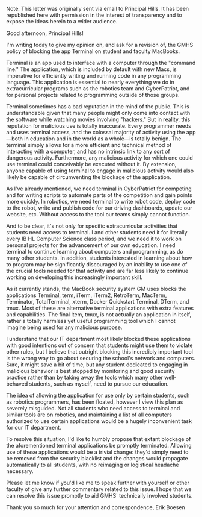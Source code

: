 Note: This letter was originally sent via email to Principal Hills. It has been republished here with permission in the interest of transparency and to expose the ideas herein to a wider audience.

Good afternoon, Principal Hills!

I'm writing today to give my opinion on, and ask for a revision of, the GMHS policy of blocking the app Terminal on student and faculty MacBooks.

Terminal is an app used to interface with a computer through the "command line." The application, which is included by default with new Macs, is imperative for efficiently writing and running code in any programming language. This application is essential to nearly everything we do in extracurricular programs such as the robotics team and CyberPatriot, and for personal projects related to programming outside of those groups.

Terminal sometimes has a bad reputation in the mind of the public. This is understandable given that many people might only come into contact with the software while watching movies involving "hackers." But in reality, this reputation for malicious use is totally inaccurate. Every programmer needs and uses terminal access, and the colossal majority of activity using the app—both in education and in the world as a whole—is totally benign. The terminal simply allows for a more efficient and technical method of interacting with a computer, and has no intrinsic link to any sort of dangerous activity. Furthermore, any malicious activity for which one could use terminal could conceivably be executed without it. By extension, anyone capable of using terminal to engage in malicious activity would also likely be capable of circumventing the blockage of the application.

As I've already mentioned, we need terminal in CyberPatriot for competing and for writing scripts to automate parts of the competition and gain points more quickly. In robotics, we need terminal to write robot code, deploy code to the robot, write and publish code for our driving dashboards, update our website, etc. Without access to the tool our teams simply cannot function.

And to be clear, it's not only for specific extracurricular activities that students need access to terminal. I and other students need it for literally every IB HL Computer Science class period, and we need it to work on personal projects for the advancement of our own education. I need terminal to continue learning about computers and programming, as do many other students. In addition, students interested in learning about how to program may be significantly discouraged by an inability to use one of the crucial tools needed for that activity and are far less likely to continue working on developing this increasingly important skill.

As it currently stands, the MacBook security system GM uses blocks the applications Terminal, term, iTerm, iTerm2, RetroTerm, MacTerm, Terminator, TotalTerminal, xterm, Docker Quickstart Terminal, DTerm, and tmux. Most of these are alternative terminal applications with extra features and capabilities. The final item, tmux, is not actually an application in itself, rather a totally harmless yet useful programming tool which I cannot imagine being used for any malicious purpose.

I understand that our IT department most likely blocked these applications with good intentions out of concern that students might use them to violate other rules, but I believe that outright blocking this incredibly important tool is the wrong way to go about securing the school's network and computers. Sure, it might save a bit of time, but any student dedicated to engaging in malicious behavior is best stopped by monitoring and good security practice rather than by taking away the tools which many other well-behaved students, such as myself, need to pursue our education.

The idea of allowing the application for use only by certain students, such as robotics programmers, has been floated, however I view this plan as severely misguided. Not all students who need access to terminal and similar tools are on robotics, and maintaining a list of all computers authorized to use certain applications would be a hugely inconvenient task for our IT department.

To resolve this situation, I'd like to humbly propose that extant blockage of the aforementioned terminal applications be promptly terminated. Allowing use of these applications would be a trivial change: they'd simply need to be removed from the security blacklist and the changes would propagate automatically to all students, with no reimaging or logistical headache necessary.

Please let me know if you'd like me to speak further with yourself or other faculty of give any further commentary related to this issue. I hope that we can resolve this issue promptly to aid GMHS' technically involved students.

Thank you so much for your attention and correspondence,
Erik Boesen
